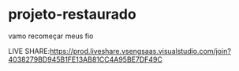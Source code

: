 # projeto-restaurado
vamo recomeçar meus fio

LIVE SHARE:https://prod.liveshare.vsengsaas.visualstudio.com/join?4038279BD945B1FE13AB81CC4A95BE7DF49C
